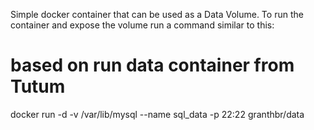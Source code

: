 Simple docker container that can be used as a Data Volume. 
To run the container and expose the volume run a command similar to this:

# based on run data container from Tutum
docker run -d -v /var/lib/mysql --name sql_data -p 22:22 granthbr/data
